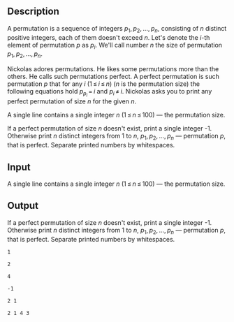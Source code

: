## Description

<div><p>A <span class="tex-font-style-it">permutation</span> is a sequence of integers <span class="tex-span"><i>p</i><sub class="lower-index">1</sub>, <i>p</i><sub class="lower-index">2</sub>, ..., <i>p</i><sub class="lower-index"><i>n</i></sub></span>, consisting of <span class="tex-span"><i>n</i></span> distinct positive integers, each of them doesn't exceed <span class="tex-span"><i>n</i></span>. Let's denote the <span class="tex-span"><i>i</i></span>-th element of permutation <span class="tex-span"><i>p</i></span> as <span class="tex-span"><i>p</i><sub class="lower-index"><i>i</i></sub></span>. We'll call number <span class="tex-span"><i>n</i></span> the size of permutation <span class="tex-span"><i>p</i><sub class="lower-index">1</sub>, <i>p</i><sub class="lower-index">2</sub>, ..., <i>p</i><sub class="lower-index"><i>n</i></sub></span>.</p><p>Nickolas adores permutations. He likes some permutations more than the others. He calls such permutations perfect. A <span class="tex-font-style-it">perfect</span> permutation is such permutation <span class="tex-span"><i>p</i></span> that for any <span class="tex-span"><i>i</i></span> <span class="tex-span">(1 ≤ <i>i</i> ≤ <i>n</i>)</span> (<span class="tex-span"><i>n</i></span> is the permutation size) the following equations hold <span class="tex-span"><i>p</i><sub class="lower-index"><i>p</i><sub class="lower-index"><i>i</i></sub></sub> = <i>i</i></span> and <span class="tex-span"><i>p</i><sub class="lower-index"><i>i</i></sub> ≠ <i>i</i></span>. Nickolas asks you to print any perfect permutation of size <span class="tex-span"><i>n</i></span> for the given <span class="tex-span"><i>n</i></span>.</p></div><div class="input-specification"><p>A single line contains a single integer <span class="tex-span"><i>n</i></span> (<span class="tex-span">1 ≤ <i>n</i> ≤ 100</span>) — the permutation size.</p></div><div class="output-specification"><p>If a perfect permutation of size <span class="tex-span"><i>n</i></span> doesn't exist, print a single integer -1. Otherwise print <span class="tex-span"><i>n</i></span> distinct integers from 1 to <span class="tex-span"><i>n</i></span>, <span class="tex-span"><i>p</i><sub class="lower-index">1</sub>, <i>p</i><sub class="lower-index">2</sub>, ..., <i>p</i><sub class="lower-index"><i>n</i></sub></span> — permutation <span class="tex-span"><i>p</i></span>, that is perfect. Separate printed numbers by whitespaces.</p></div>

## Input

<p>A single line contains a single integer <span class="tex-span"><i>n</i></span> (<span class="tex-span">1 ≤ <i>n</i> ≤ 100</span>) — the permutation size.</p>

## Output

<p>If a perfect permutation of size <span class="tex-span"><i>n</i></span> doesn't exist, print a single integer -1. Otherwise print <span class="tex-span"><i>n</i></span> distinct integers from 1 to <span class="tex-span"><i>n</i></span>, <span class="tex-span"><i>p</i><sub class="lower-index">1</sub>, <i>p</i><sub class="lower-index">2</sub>, ..., <i>p</i><sub class="lower-index"><i>n</i></sub></span> — permutation <span class="tex-span"><i>p</i></span>, that is perfect. Separate printed numbers by whitespaces.</p>





```input1
1

```




```input2
2

```




```input3
4

```




```output1
-1

```




```output2
2 1 

```




```output3
2 1 4 3 

```


